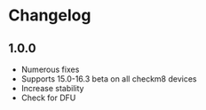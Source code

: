 # Changelog

## 1.0.0

- Numerous fixes
- Supports 15.0-16.3 beta on all checkm8 devices
- Increase stability
- Check for DFU